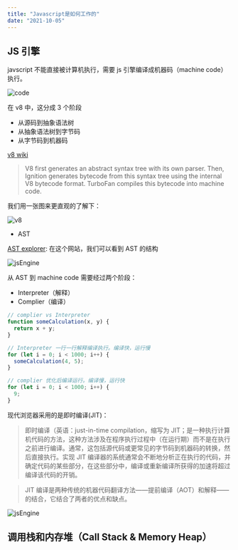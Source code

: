 ```yaml
---
title: "Javascript是如何工作的"
date: "2021-10-05"
---
```


## JS 引擎

javscript 不能直接被计算机执行，需要 js 引擎编译成机器码（machine code）执行。

![code](/images/how-js-work/code.png)

在 v8 中，这分成 3 个阶段

- 从源码到抽象语法树
- 从抽象语法树到字节码
- 从字节码到机器码

[v8 wiki](<https://en.wikipedia.org/wiki/V8_(JavaScript_engine)>)

> V8 first generates an abstract syntax tree with its own parser. Then, Ignition generates bytecode from this syntax tree using the internal V8 bytecode format. TurboFan compiles this bytecode into machine code.

我们用一张图来更直观的了解下：

![v8](https://v8.dev/_img/scanner/overview.svg)

- AST

[AST explorer](https://astexplorer.net/): 在这个网站，我们可以看到 AST 的结构

![jsEngine](/images/how-js-work/ast.png)

从 AST 到 machine code 需要经过两个阶段：

- Interpreter（解释）
- Complier（编译）

```javascript
// complier vs Interpreter
function someCalculation(x, y) {
  return x + y;
}

// Interpreter 一行一行解释编译执行。编译快，运行慢
for (let i = 0; i < 1000; i++) {
  someCalculation(4, 5);
}

// complier 优化后编译运行。编译慢，运行快
for (let i = 0; i < 1000; i++) {
  9;
}
```

现代浏览器采用的是即时编译(JIT)：

> 即时编译（英语：just-in-time compilation，缩写为 JIT；是一种执行计算机代码的方法，这种方法涉及在程序执行过程中（在运行期）而不是在执行之前进行编译。通常，这包括源代码或更常见的字节码到机器码的转换，然后直接执行。实现 JIT 编译器的系统通常会不断地分析正在执行的代码，并确定代码的某些部分，在这些部分中，编译或重新编译所获得的加速将超过编译该代码的开销。

> JIT 编译是两种传统的机器代码翻译方法——提前编译（AOT）和解释——的结合，它结合了两者的优点和缺点。

![jsEngine](/images/how-js-work/engine.png)

## 调用栈和内存堆（Call Stack & Memory Heap）
